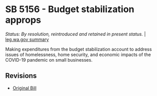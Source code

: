 # SB 5156 - Budget stabilization approps
*Status: By resolution, reintroduced and retained in present status.* | [leg.wa.gov summary](https://app.leg.wa.gov/billsummary?BillNumber=5156&Year=2021)

Making expenditures from the budget stabilization account to address issues of homelessness, home security, and economic impacts of the COVID-19 pandemic on small businesses.

## Revisions
* [Original Bill](1/)